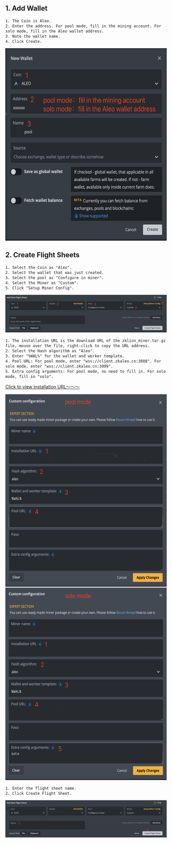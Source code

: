 ## 1. Add Wallet

```
1. The Coin is Aleo.
2. Enter the address. For pool mode, fill in the mining account. For solo mode, fill in the Aleo wallet address.
3. Note the wallet name.
4. Click Create.
```
<img width="600" height="600" src="https://github.com/zkaleo/education/blob/main/hiveOS/img/01001.png" alt="1001"/>

## 2. Create Flight Sheets

```
1. Select the Coin as "Aleo".
2. Select the wallet that was just created.
3. Select the pool as "Configure in miner".
4. Select the Miner as "Custom".
5. Click "Setup Miner Config".
```
<img src="https://github.com/zkaleo/education/blob/main/hiveOS/img/01002.png" alt="1002"/>

```
1. The installation URL is the download URL of the zklion_miner.tar.gz file, mouse over the file, right-click to copy the URL address.
2. Select the Hash algorithm as "Aleo".
3. Enter "%WAL%" for the wallet and worker template.
4. Pool URL: For pool mode, enter "wss://client.zkaleo.cn:3888". For solo mode, enter "wss://client.zkaleo.cn:3999".
5. Extra config arguments: For pool mode, no need to fill in. For solo mode, fill in "solo".
```
[Click to view installation URL～～～](https://github.com/zkaleo/education/releases)

<img width="600" height="600" src="https://github.com/zkaleo/education/blob/main/hiveOS/img/01003.png" alt="1003"/>
<img width="600" height="600" src="https://github.com/zkaleo/education/blob/main/hiveOS/img/01004.png" alt="1004"/>

```
1. Enter the flight sheet name.
2. Click Create Flight Sheet.
```
<img src="https://github.com/zkaleo/education/blob/main/hiveOS/img/01005.png" alt="1005"/>

